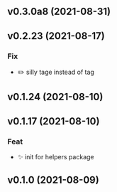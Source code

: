 ## v0.3.0a8 (2021-08-31)

## v0.2.23 (2021-08-17)

### Fix

- :pencil2: silly tage instead of tag

## v0.1.24 (2021-08-10)

## v0.1.17 (2021-08-10)

### Feat

- :sparkles: init for helpers package

## v0.1.0 (2021-08-09)
